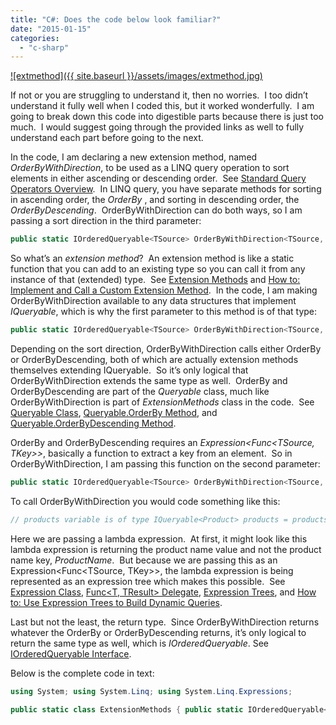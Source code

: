 ```yaml
---
title: "C#: Does the code below look familiar?"
date: "2015-01-15"
categories: 
  - "c-sharp"
---
```


[![extmethod]({{ site.baseurl }}/assets/images/extmethod.jpg)](https://rodansotto.files.wordpress.com/2015/01/extmethod.jpg)

If not or you are struggling to understand it, then no worries.  I too didn’t understand it fully well when I coded this, but it worked wonderfully.  I am going to break down this code into digestible parts because there is just too much.  I would suggest going through the provided links as well to fully understand each part before going to the next.

In the code, I am declaring a new extension method, named _OrderByWithDirection_, to be used as a LINQ query operation to sort elements in either ascending or descending order.  See [Standard Query Operators Overview](http://msdn.microsoft.com/en-us/library/bb397896(v=vs.100).aspx).  In LINQ query, you have separate methods for sorting in ascending order, the _OrderBy_ , and sorting in descending order, the _OrderByDescending_.  OrderByWithDirection can do both ways, so I am passing a sort direction in the third parameter:

```cs
public static IOrderedQueryable<TSource> OrderByWithDirection<TSource, TKey>( this IQueryable<TSource> query, Expression<Func<TSource, TKey>> keySelector, string sortDir) 
```

So what’s an _extension method_?  An extension method is like a static function that you can add to an existing type so you can call it from any instance of that (extended) type.  See [Extension Methods](http://msdn.microsoft.com/en-us/library/bb383977(v=vs.100).aspx) and [How to: Implement and Call a Custom Extension Method](http://msdn.microsoft.com/en-us/library/bb311042(v=vs.100).aspx).  In the code, I am making OrderByWithDirection available to any data structures that implement _IQueryable<TSource>_, which is why the first parameter to this method is of that type:

```cs
public static IOrderedQueryable<TSource> OrderByWithDirection<TSource, TKey>( this IQueryable<TSource> query, Expression<Func<TSource, TKey>> keySelector, string sortDir) 
```

Depending on the sort direction, OrderByWithDirection calls either OrderBy or OrderByDescending, both of which are actually extension methods themselves extending IQueryable<TSource>.  So it’s only logical that OrderByWithDirection extends the same type as well.  OrderBy and OrderByDescending are part of the _Queryable_ class, much like OrderByWithDirection is part of _ExtensionMethods_ class in the code.  See [Queryable Class](http://msdn.microsoft.com/en-us/library/system.linq.queryable(v=vs.100).aspx), [Queryable.OrderBy Method](http://msdn.microsoft.com/en-us/library/bb549264(v=vs.100).aspx), and [Queryable.OrderByDescending Method](http://msdn.microsoft.com/en-us/library/bb534316(v=vs.100).aspx).

OrderBy and OrderByDescending requires an _Expression<Func<TSource, TKey>>_, basically a function to extract a key from an element.  So in OrderByWithDirection, I am passing this function on the second parameter:

```cs
public static IOrderedQueryable<TSource> OrderByWithDirection<TSource, TKey>( this IQueryable<TSource> query, Expression<Func<TSource, TKey>> keySelector, string sortDir) 
```

To call OrderByWithDirection you would code something like this:

```cs
// products variable is of type IQueryable<Product> products = products.OrderByWithDirection(p => p.ProductName, "desc"); 
```

Here we are passing a lambda expression.  At first, it might look like this lambda expression is returning the product name value and not the product name key, _ProductName_.  But because we are passing this as an Expression<Func<TSource, TKey>>, the lambda expression is being represented as an expression tree which makes this possible.  See [Expression<TDelegate> Class](http://msdn.microsoft.com/en-us/library/bb335710(v=vs.100).aspx), [Func<T, TResult> Delegate](http://msdn.microsoft.com/en-us/library/bb549151(v=vs.100).aspx), [Expression Trees](http://msdn.microsoft.com/en-us/library/bb397951(v=vs.100).aspx), and [How to: Use Expression Trees to Build Dynamic Queries](http://msdn.microsoft.com/en-us/library/bb882637(v=vs.100).aspx).

Last but not the least, the return type.  Since OrderByWithDirection returns whatever the OrderBy or OrderByDescending returns, it’s only logical to return the same type as well, which is _IOrderedQueryable<TSource>_. See [IOrderedQueryable Interface](http://msdn.microsoft.com/en-us/library/System.Linq.IOrderedQueryable(v=vs.100).aspx).

Below is the complete code in text:

```cs
using System; using System.Linq; using System.Linq.Expressions;

public static class ExtensionMethods { public static IOrderedQueryable<TSource> OrderByWithDirection<TSource, TKey>( this IQueryable<TSource> query, Expression<Func<TSource, TKey>> keySelector, string sortDir) { if (sortDir.ToUpper().Equals("DESC")) { return query.OrderByDescending(keySelector); } else { return query.OrderBy(keySelector); } } } 
```
